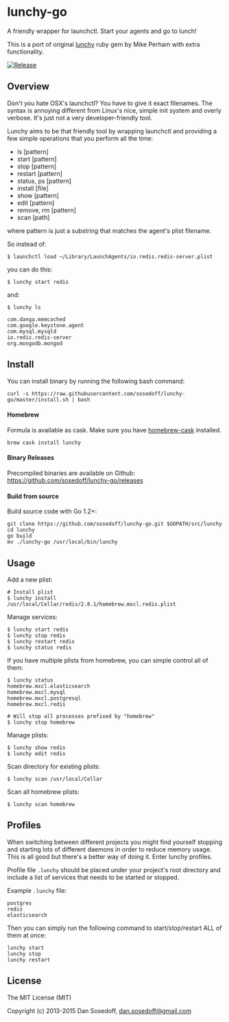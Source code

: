 # lunchy-go

A friendly wrapper for launchctl. Start your agents and go to lunch!

This is a port of original [lunchy](https://github.com/mperham/lunchy) ruby gem by Mike Perham with extra functionality.

[![Release](https://img.shields.io/github/release/sosedoff/lunchy-go.svg)](https://github.com/sosedoff/lunchy-go/releases)

## Overview

Don't you hate OSX's launchctl? You have to give it exact filenames. 
The syntax is annoying different from Linux's nice, simple init system and overly verbose. 
It's just not a very developer-friendly tool.

Lunchy aims to be that friendly tool by wrapping launchctl and providing a few 
simple operations that you perform all the time:

- ls [pattern]
- start [pattern]
- stop [pattern]
- restart [pattern]
- status, ps [pattern]
- install [file]
- show [pattern]
- edit [pattern]
- remove, rm [pattern]
- scan [path]

where pattern is just a substring that matches the agent's plist filename. 

So instead of:

```
$ launchctl load ~/Library/LaunchAgents/io.redis.redis-server.plist
```

you can do this:

```
$ lunchy start redis
```

and:

```
$ lunchy ls

com.danga.memcached
com.google.keystone.agent
com.mysql.mysqld
io.redis.redis-server
org.mongodb.mongod
```

## Install

You can install binary by running the following bash command:

```
curl -s https://raw.githubusercontent.com/sosedoff/lunchy-go/master/install.sh | bash
```

#### Homebrew

Formula is available as cask. Make sure you have [homebrew-cask](https://github.com/caskroom/homebrew-cask) installed.

```
brew cask install lunchy
```

#### Binary Releases

Precompiled binaries are available on Github: https://github.com/sosedoff/lunchy-go/releases

#### Build from source

Build source code with Go 1.2+:

```
git clone https://github.com/sosedoff/lunchy-go.git $GOPATH/src/lunchy
cd lunchy
go build
mv ./lunchy-go /usr/local/bin/lunchy
```

## Usage

Add a new plist:

```
# Install plist
$ lunchy install /usr/local/Cellar/redis/2.8.1/homebrew.mxcl.redis.plist
```

Manage services:

```
$ lunchy start redis
$ lunchy stop redis
$ lunchy restart redis
$ lunchy status redis
```

If you have multiple plists from homebrew, you can simple control all of them:

```
$ lunchy status
homebrew.mxcl.elasticsearch
homebrew.mxcl.mysql
homebrew.mxcl.postgresql
homebrew.mxcl.redis

# Will stop all processes prefixed by "homebrew"
$ lunchy stop homebrew
```

Manage plists:

```
$ lunchy show redis
$ lunchy edit redis
```

Scan directory for existing plists:

```
$ lunchy scan /usr/local/Cellar
```

Scan all homebrew plists:

```
$ lunchy scan homebrew
```

## Profiles

When switching between different projects you might find yourself stopping and 
starting lots of different daemons in order to reduce memory usage. This is all 
good but there's a better way of doing it. Enter lunchy profiles.

Profile file `.lunchy` should be placed under your project's root directory and 
include a list of services that needs to be started or stopped.

Example `.lunchy` file:

```
postgres
redis
elasticsearch
```

Then you can simply run the following command to start/stop/restart ALL of them at once:

```
lunchy start
lunchy stop
lunchy restart
```

## License

The MIT License (MIT)

Copyright (c) 2013-2015 Dan Sosedoff, <dan.sosedoff@gmail.com>